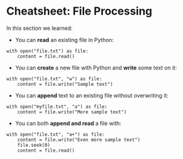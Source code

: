 # Cheatsheet: File Processing

In this section we learned:

* You can **read** an existing file in Python:
```
with open("file.txt") as file:
    content = file.read()
```

* You can **create** a new file with Python and **write** some text on it:
```
with open("file.txt", "w") as file:
    content = file.write("Sample text")
```

* You can **append** text to an existing file without overwriting it:
```
with open("myfile.txt", "a") as file:
    content = file.write("More sample text")
```
* You can both **append and read** a file with:
```
with open("file.txt", "a+") as file:
    content = file.write("Even more sample text")
    file.seek(0)
    content = file.read()
```